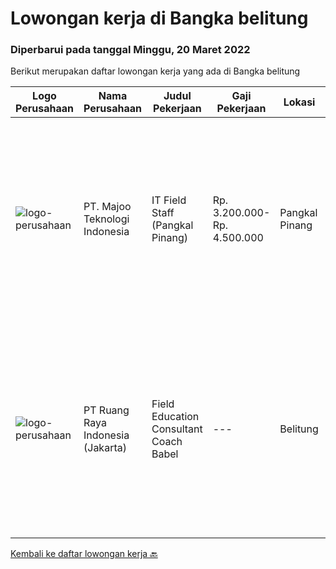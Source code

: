 
  # Lowongan kerja di Bangka belitung

  ### Diperbarui pada tanggal Minggu, 20 Maret 2022

  Berikut merupakan daftar lowongan kerja yang ada di Bangka belitung

  |Logo Perusahaan | Nama Perusahaan | Judul Pekerjaan | Gaji Pekerjaan | Lokasi | Deskripsi | Tanggal diunggah | Pranala |
  | -------------- | --------------- | --------------- | --------- | --------- | -------------- | ------- | ----------- |
  |![logo-perusahaan](https://image-service-cdn.seek.com.au/2a2c8a948d223cf92abbc34c9b4e6cee325386db/ee4dce1061f3f616224767ad58cb2fc751b8d2dc)|PT. Majoo Teknologi Indonesia|IT Field Staff (Pangkal Pinang)|Rp. 3.200.000-Rp. 4.500.000|Pangkal Pinang|Deskripsi Pekerjaan: Melakukan instalasi beserta pengaturan software dan hardware majoo. Memberikan edukasi (training) kepada staff / manager/ owner...|Selasa, 15 Maret 2022|https://www.jobstreet.co.id/id/job/it-field-staff-pangkal-pinang-3820741?token=0~f31d5e0a-88d5-4ae3-a76b-4eb473733729&sectionRank=1&jobId=jobstreet-id-job-3820741|
|![logo-perusahaan](https://image-service-cdn.seek.com.au/7eee59ea5934120f389dd02961ddcb6b62946481/ee4dce1061f3f616224767ad58cb2fc751b8d2dc)|PT Ruang Raya Indonesia (Jakarta)|Field Education Consultant Coach Babel|---|Belitung|Ruangguru is a tech-enabled education company that provides a one-stop learning experience for students to have better access to quality content and...|Kamis, 10 Maret 2022|https://www.jobstreet.co.id/id/job/field-education-consultant-coach-babel-1030728152?token=0~f31d5e0a-88d5-4ae3-a76b-4eb473733729&sectionRank=2&jobId=jobstreet-id-job-1030728152|


  [Kembali ke daftar lowongan kerja 🔙](../README.md#daftar-lowongan-kerja)
  